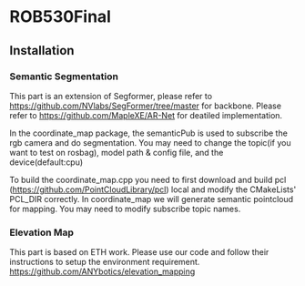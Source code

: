 # ROB530Final

## Installation
### Semantic Segmentation
This part is an extension of Segformer, please refer to https://github.com/NVlabs/SegFormer/tree/master for backbone.
Please refer to https://github.com/MapleXE/AR-Net for deatiled implementation.

In the coordinate_map package, the semanticPub is used to subscribe the rgb camera and do segmentation. You may need to change the topic(if you want to test on rosbag), model path & config file, and the device(default:cpu)

To build the coordinate_map.cpp you need to first download and build pcl (https://github.com/PointCloudLibrary/pcl) local and modify the CMakeLists' PCL_DIR correctly. 
In coordinate_map we will generate semantic pointcloud for mapping. You may need to modify subscribe topic names.
### Elevation Map
This part is based on ETH work. Please use our code and follow their instructions to setup the environment requirement.
https://github.com/ANYbotics/elevation_mapping
